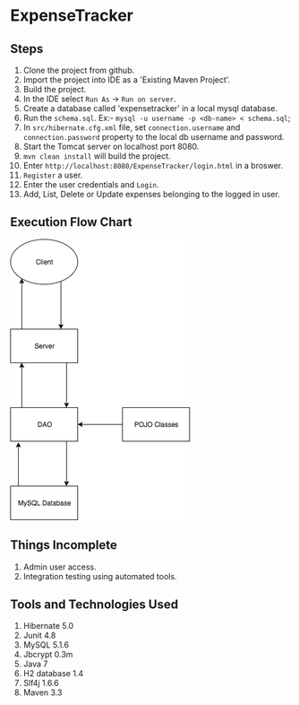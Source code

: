 # ExpenseTracker
## Steps 
1. Clone the project from github.
2. Import the project into IDE as a 'Existing Maven Project'. 
3. Build the project.
4. In the IDE select `Run As` -> `Run on server`. 
5. Create a database called 'expensetracker' in a local mysql database.
6. Run the `schema.sql`. 
  Ex:- `mysql -u username -p <db-name> < schema.sql`;
7. In `src/hibernate.cfg.xml` file, set `connection.username` and `connection.password` property to the local db username and password. 
8. Start the Tomcat server on localhost port 8080.
9. `mvn clean install` will build the project.
10. Enter `http://localhost:8080/ExpenseTracker/login.html` in a broswer. 
11. `Register` a user.
12. Enter the user credentials and `Login`.
13. Add, List, Delete or Update expenses belonging to the logged in user.

## Execution Flow Chart
  ![alt tag](https://github.com/rahulredd/ExpenseTracker/blob/master/flowchart.png)
  
## Things Incomplete
1. Admin user access.
2. Integration testing using automated tools. 

##  Tools and Technologies Used
1. Hibernate 5.0
2. Junit 4.8
3. MySQL 5.1.6
4. Jbcrypt 0.3m
5. Java 7
6. H2 database 1.4
7. Slf4j 1.6.6
8. Maven 3.3
